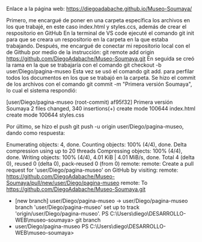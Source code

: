 Enlace a la página web: https://diegoadabache.github.io/Museo-Soumaya/ 

Primero, me encargué de poner en una carpeta específica los archivos en los que trabajé, en este caso index.html y styles.ccs, además de crear el respositorio en GitHub
En la terminal de VS code ejecuté el comando git init para que se creara un respositorio en la carpeta en la que estaba trabajando.
Después, me encargué de conectar mi repositorio local con el de Github por medio de la instrucción: git remote add origin https://github.com/DiegoAdabache/Museo-Soumaya.git
En seguida se creó la rama en la que se trabajaría con el comando git checkout -b user/Diego/pagina-museo 
Esta vez se usó el comando git add. para perfilar todos los documentos en los que se trabajó en la carpeta.
Se hizo el commit de los archivos con el comando git commit -m "Primera versión Soumaya", lo cual el sistema respondió:

[user/Diego/pagina-museo (root-commit) af95f32] Primera versión Soumaya
 2 files changed, 340 insertions(+)
 create mode 100644 index.html
 create mode 100644 styles.css

 Por último, se hizo el push git push -u origin user/Diego/pagina-museo, dando como respuesta:
 
 Enumerating objects: 4, done.
Counting objects: 100% (4/4), done.
Delta compression using up to 20 threads
Compressing objects: 100% (4/4), done.
Writing objects: 100% (4/4), 4.01 KiB | 4.01 MiB/s, done.
Total 4 (delta 0), reused 0 (delta 0), pack-reused 0 (from 0)
remote:
remote: Create a pull request for 'user/Diego/pagina-museo' on GitHub by visiting:
remote:      https://github.com/DiegoAdabache/Museo-Soumaya/pull/new/user/Diego/pagina-museo
remote:
To https://github.com/DiegoAdabache/Museo-Soumaya.git
 * [new branch]      user/Diego/pagina-museo -> user/Diego/pagina-museo
branch 'user/Diego/pagina-museo' set up to track 'origin/user/Diego/pagina-museo'.
PS C:\Users\diego\DESARROLLO-WEB\museo-soumaya> git branch
* user/Diego/pagina-museo
PS C:\Users\diego\DESARROLLO-WEB\museo-soumaya>
